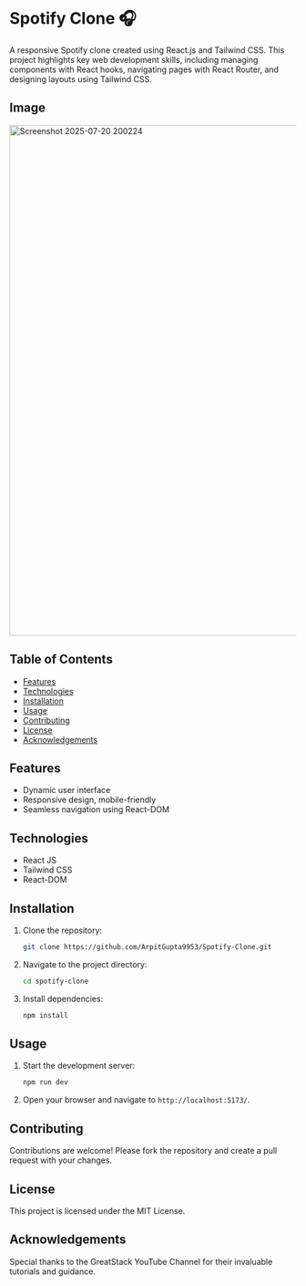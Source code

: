 # Spotify Clone 🎧

A responsive Spotify clone created using React.js and Tailwind CSS. This project highlights key web development skills, including managing components with React hooks, navigating pages with React Router, and designing layouts using Tailwind CSS.

## Image
<img width="1918" height="895" alt="Screenshot 2025-07-20 200224" src="https://github.com/user-attachments/assets/e59d7339-8c06-4443-a758-b584bc599d68" />

## Table of Contents

- [Features](#features)
- [Technologies](#technologies)
- [Installation](#installation)
- [Usage](#usage)
- [Contributing](#contributing)
- [License](#license)
- [Acknowledgements](#acknowledgements)

## Features

- Dynamic user interface
- Responsive design, mobile-friendly
- Seamless navigation using React-DOM

## Technologies

- React JS
- Tailwind CSS
- React-DOM

## Installation

1. Clone the repository:
   ```sh
   git clone https://github.com/ArpitGupta9953/Spotify-Clone.git
   ```
2. Navigate to the project directory:
   ```sh
   cd spotify-clone
   ```
3. Install dependencies:
   ```sh
   npm install
   ```

## Usage

1. Start the development server:
   ```sh
   npm run dev
   ```
2. Open your browser and navigate to `http://localhost:5173/`.

## Contributing

Contributions are welcome! Please fork the repository and create a pull request with your changes.

## License

This project is licensed under the MIT License.

## Acknowledgements

Special thanks to the GreatStack YouTube Channel for their invaluable tutorials and guidance.
